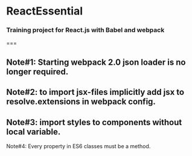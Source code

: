 # ReactEssential
### Training project for React.js with Babel and webpack
===


Note#1: Starting webpack 2.0 json loader is no longer required.
---
Note#2: to import jsx-files implicitly add jsx to resolve.extensions in webpack config.
---
Note#3: import styles to components without local variable.
---
Note#4: Every property in ES6 classes must be a method.
